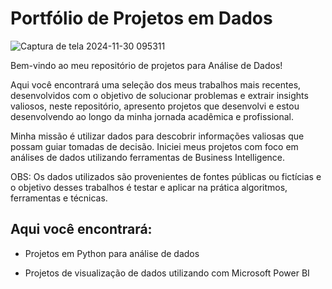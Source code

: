 <h1 align="left">Portfólio de Projetos em Dados</h1>

![Captura de tela 2024-11-30 095311](https://github.com/user-attachments/assets/0d2a747b-7e83-434c-9dbb-9d2e88aa176a)

Bem-vindo ao meu repositório de projetos para Análise de Dados! 

Aqui você encontrará uma seleção dos meus trabalhos mais recentes, desenvolvidos com o objetivo de solucionar problemas e extrair insights valiosos, neste repositório, apresento projetos que desenvolvi e estou desenvolvendo ao longo da minha jornada acadêmica e profissional. 

Minha missão é utilizar dados para descobrir informações valiosas que possam guiar tomadas de decisão. Iniciei meus projetos com foco em análises de dados utilizando ferramentas de Business Intelligence.

OBS: Os dados utilizados são provenientes de fontes públicas ou fictícias e o objetivo desses trabalhos é testar e aplicar na prática algoritmos, ferramentas e técnicas.

## Aqui você encontrará:

- Projetos em Python para análise de dados

- Projetos de visualização de dados utilizando com Microsoft Power BI
